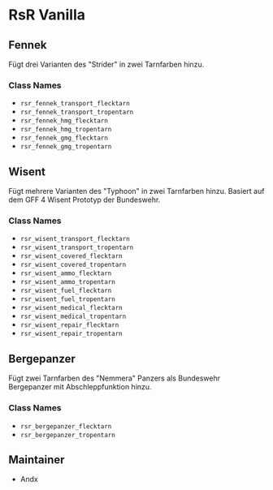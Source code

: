 # RsR Vanilla

## Fennek

Fügt drei Varianten des "Strider" in zwei Tarnfarben hinzu.

### Class Names

- `rsr_fennek_transport_flecktarn`
- `rsr_fennek_transport_tropentarn`
- `rsr_fennek_hmg_flecktarn`
- `rsr_fennek_hmg_tropentarn`
- `rsr_fennek_gmg_flecktarn`
- `rsr_fennek_gmg_tropentarn`

## Wisent

Fügt mehrere Varianten des "Typhoon" in zwei Tarnfarben hinzu. Basiert auf dem GFF 4 Wisent Prototyp der Bundeswehr.

### Class Names

- `rsr_wisent_transport_flecktarn`
- `rsr_wisent_transport_tropentarn`
- `rsr_wisent_covered_flecktarn`
- `rsr_wisent_covered_tropentarn`
- `rsr_wisent_ammo_flecktarn`
- `rsr_wisent_ammo_tropentarn`
- `rsr_wisent_fuel_flecktarn`
- `rsr_wisent_fuel_tropentarn`
- `rsr_wisent_medical_flecktarn`
- `rsr_wisent_medical_tropentarn`
- `rsr_wisent_repair_flecktarn`
- `rsr_wisent_repair_tropentarn`

## Bergepanzer

Fügt zwei Tarnfarben des "Nemmera" Panzers als Bundeswehr Bergepanzer mit Abschleppfunktion hinzu.

### Class Names

- `rsr_bergepanzer_flecktarn`
- `rsr_bergepanzer_tropentarn`

## Maintainer

- Andx

